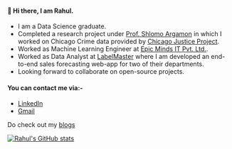 
#### 👋 Hi there, I am Rahul. 
 - I am a Data Science graduate. 
 - Completed a research project under [Prof. Shlomo Argamon](https://about.me/shlomoargamon) in which I worked on Chicago Crime data provided by [Chicago Justice Project](https://chicagojustice.org).
 - Worked as Machine Learning Engineer at [Epic Minds IT Pvt. Ltd.](https://epicmindsit.com).
 - Worked as Data Analyst at [LabelMaster](https://www.labelmaster.com/) where I am developed an end-to-end sales forecasting web-app for two of their departments.
 - Looking forward to collaborate on open-source projects.
 
#### You can contact me via:-
- [LinkedIn](https://www.linkedin.com/in/rahul-nair-99007a9/)
- [Gmail](mailto:rahulmnair1997@gmail.com)

Do check out my [blogs](https://rahulmnair7.github.io/#blog)

[![Rahul's GitHub stats](https://github-readme-stats.vercel.app/api?username=rahulmnair1997)](https://github-readme-stats.vercel.app/api?username=rahulmnair1997&show_icons=true&theme=radical)


<!--
**rahulmnair1997/rahulmnair1997** is a ✨ _special_ ✨ repository because its `README.md` (this file) appears on your GitHub profile.

Here are some ideas to get you started:

- 🔭 I’m currently working on ...
- 🌱 I’m currently learning ...
- 👯 I’m looking to collaborate on ...
- 🤔 I’m looking for help with ...
- 💬 Ask me about ...
- 📫 How to reach me: ...
- 😄 Pronouns: ...
- ⚡ Fun fact: ...
-->
